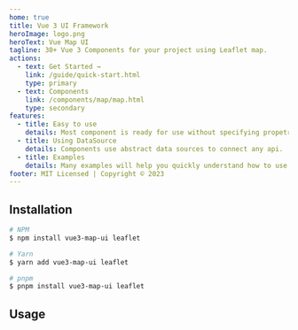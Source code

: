 ```yaml
---
home: true
title: Vue 3 UI Framework
heroImage: logo.png
heroText: Vue Map UI
tagline: 30+ Vue 3 Components for your project using Leaflet map.
actions:
  - text: Get Started →
    link: /guide/quick-start.html
    type: primary
  - text: Components
    link: /components/map/map.html
    type: secondary
features:
  - title: Easy to use
    details: Most component is ready for use without specifying propetries.
  - title: Using DataSource
    details: Сomponents use abstract data sources to connect any api.
  - title: Examples
    details: Many examples will help you quickly understand how to use components.
footer: MIT Licensed | Copyright © 2023
---
```


## Installation

```bash
# NPM
$ npm install vue3-map-ui leaflet

# Yarn
$ yarn add vue3-map-ui leaflet

# pnpm
$ pnpm install vue3-map-ui leaflet
```

## Usage
